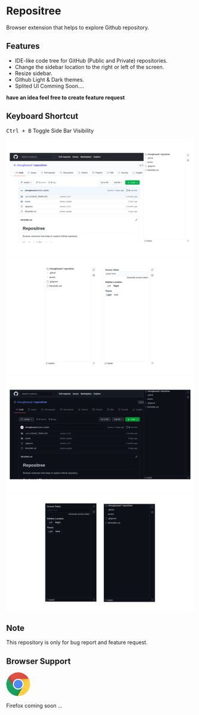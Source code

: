 # Repositree

Browser extension that helps to explore Github repository.

## Features

- IDE-like code tree for GitHub (Public and Private) repositories.
- Change the sidebar location to the right or left of the screen.
- Resize sidebar.
- Github Light & Dark themes.
- Splited UI Comming Soon....

**have an idea feel free to create feature request**

## Keyboard Shortcut

<kbd>Ctrl + B</kbd> Toggle Side Bar Visibility

![image](assets/lightmode1.png)
![image](assets/lightmode2.png)
![image](assets/darkmode1.png)
![image](assets/darkmode2.png)

## Note

This repository is only for bug report and feature request.

## Browser Support

[![Chrome](assets/chrome.png 'Chrome')](https://chrome.google.com/webstore/detail/repositree/lafjldoccjnjlcmdhmniholdpjkbgajo)

Firefox coming soon ...
